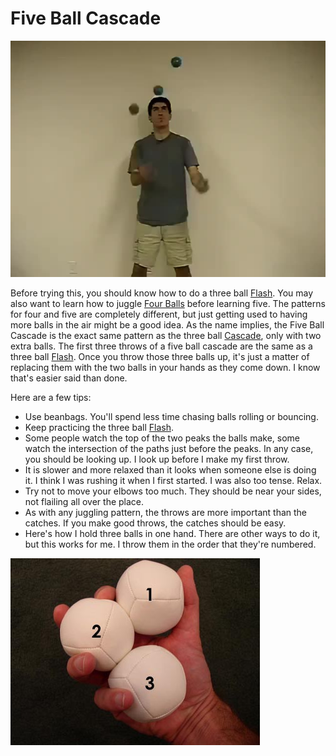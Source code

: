# Five Ball Cascade

![FiveBallCascade](/site/videos/poster/fiveballcascade.jpg)

Before trying this, you should know how to do a three ball [Flash](/site/en/flash/README.md). You may also want to learn how to juggle
 [Four Balls](/site/en/fourballasynchronousfountain/README.md) before learning five. The patterns for four and five are completely different, but just getting used to having more balls in the air might be a good idea. As the name implies, the Five Ball Cascade is the exact same pattern as the three ball [Cascade](/site/en/cascade/README.md), only with two extra balls. The first three throws of a five ball cascade are the same as a three ball [Flash](/site/en/flash/README.md). Once you throw those three balls up, it's just a matter of replacing them with the two balls in your hands as they come down. I know that's easier said than done.

Here are a few tips:
- Use beanbags. You'll spend less time chasing balls rolling or bouncing.
- Keep practicing the three ball [Flash](/site/en/flash/README.md).
- Some people watch the top of the two peaks the balls make, some watch the intersection of the paths just before the peaks. In any case, you should be looking up. I look up before I make my first throw.
- It is slower and more relaxed than it looks when someone else is doing it. I think I was rushing it when I first started. I was also too tense. Relax.
- Try not to move your elbows too much. They should be near your sides, not flailing all over the place.
- As with any juggling pattern, the throws are more important than the catches. If you make good throws, the catches should be easy.
- Here's how I hold three balls in one hand. There are other ways to do it, but this works for me. I throw them in the order that they're numbered.

![Holding5](/images/holding5.jpg)

